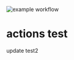 ![example workflow](https://github.com/s1s5/test/actions/workflows/main.yml/badge.svg)

# actions test
update test2
